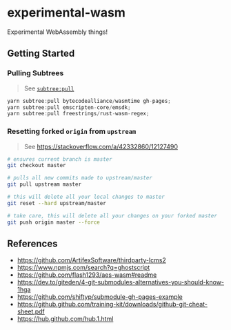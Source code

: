 # experimental-wasm

Experimental WebAssembly things!

## Getting Started

### Pulling Subtrees

> See [`subtree:pull`][]

```js
yarn subtree:pull bytecodealliance/wasmtime gh-pages;
yarn subtree:pull emscripten-core/emsdk;
yarn subtree:pull freestrings/rust-wasm-regex;
```

[`subtree:pull`]: ./tasks/git/subtree/README.md#pull

### Resetting forked `origin` from `upstream`

> See https://stackoverflow.com/a/42332860/12127490

```sh
# ensures current branch is master
git checkout master

# pulls all new commits made to upstream/master
git pull upstream master

# this will delete all your local changes to master
git reset --hard upstream/master

# take care, this will delete all your changes on your forked master
git push origin master --force
```

## References

- https://github.com/ArtifexSoftware/thirdparty-lcms2
- https://www.npmjs.com/search?q=ghostscript
- https://github.com/flash1293/aes-wasm#readme
- https://dev.to/giteden/4-git-submodules-alternatives-you-should-know-1hga
- https://github.com/shiftyp/submodule-gh-pages-example
- https://github.github.com/training-kit/downloads/github-git-cheat-sheet.pdf
- https://hub.github.com/hub.1.html
